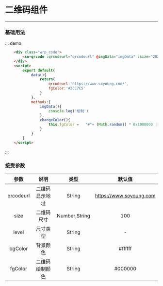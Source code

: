 # 二维码组件
----
### 基础用法

 <div class="demo-block">
     <div class="wrp_code"><so-qrcode :qrcodeurl="qrcodeurl" :size="180" @changeColor="changeColor" :fgColor="fgColor"></so-qrcode></div>
  </div>

::: demo

```html
    <div class="wrp_code">
        <so-qrcode :qrcodeurl="qrcodeurl" @imgData="imgData" :size="282"></so-qrcode>
    </div>
    <script>
        export default{
            data(){
                return{
                    qrcodeurl:'https://www.soyoung.com/',
                    fgColor:'#2CC7C5'
                }
            },
            methods:{
                imgData(){
                    console.log('绘制')
                },
                changeColor(){
                    this.fgColor =   "#"+ (Math.random() * 0x1000000 | 0).toString(16)
                }
            }
        }
    </script>
```
:::

### 接受参数
| 参数 | 说明 | 类型 | 默认值  |
| :----:| :----: | :----: | :----:    |
| qrcodeurl| 二维码显示地址| String| https://www.soyoung.com
| size| 二维码尺寸| Number,String| 100|
| level| 尺寸类型| String| -|
| bgColor| 背景颜色| String| #ffffff|
| fgColor| 二维码绘制颜色| String| #000000|